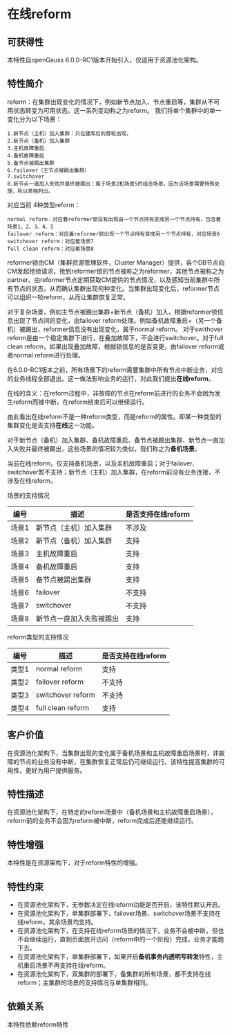 # 在线reform

## 可获得性<a name="section15406143204715"></a>

本特性自openGauss 6.0.0-RC1版本开始引入，仅适用于资源池化架构。

## 特性简介<a name="section740615433477"></a>

reform：在集群出现变化的情况下，例如新节点加入、节点重启等，集群从不可用状态转变为可用状态。这一系列变动称之为reform。
我们将单个集群中的单一变化分为以下场景：

```
1.新节点（主机）加入集群：只在建库后的首轮出现。
2.新节点（备机）加入集群
3.主机故障重启
4.备机故障重启
5.备节点被踢出集群
6.failover（主节点被踢出集群）
7.switchover
8.新节点一直加入失败并最终被踢出：属于场景2和场景5的组合场景，因为该场景需要特殊处理，所以单独列出。
```
对应当前 4种类型reform：
```
normal reform：对应着reformer锁没有出现由一个节点持有变成另一个节点持有，包含着场景1、2、3、4、5
failover reform：对应着reformer锁出现一个节点持有变成另一个节点持有，对应场景6
switchover reform：对应着场景7
full clean reform：对应着场景8
```
reformer锁由CM（集群资源管理软件，Cluster Manager）提供，各个DB节点向CM发起抢锁请求，抢到reformer锁的节点被称之为reformer，其他节点被称之为partner。由reformer节点定期获取CM提供的节点情况，以及感知当前集群中所有节点的状态，从而确认集群出现何种变化。当集群出现变化后，reformer节点可以组织一轮reform，从而让集群恢复正常。

对于复杂场景，例如主节点被踢出集群+新节点（备机）加入，根据reformer锁信息出现了节点间的变化，由failover reform处理。例如备机故障重启+（另一个备机）被踢出，reformer信息没有出现变化，属于normal reform。
对于swithover reform是由一个稳定集群下进行，在叠加故障下，不会进行switchover。对于full clean reform，如果出现叠加故障，根据锁信息的是否变更，由failover reform或者normal reform进行处理。

在6.0.0-RC1版本之前，所有场景下的reform需要集群中所有节点中断业务，对应的业务线程全部退出。这一做法影响业务的运行，对此我们提出**在线reform**。

在线的含义：在reform过程中，非故障的节点在reform前进行的业务不会因为发生reform而被中断，在reform结束后可以继续运行。

由此看出在线reform不是一种reform类型，而是reform的属性。即某一种类型的集群变化是否支持**在线**这一功能。

对于新节点（备机）加入集群、备机故障重启、备节点被踢出集群、新节点一直加入失败并最终被踢出，这些场景的情况较为类似，我们称之为**备机场景**。

当前在线reform，仅支持备机场景，以及主机故障重启；对于failover、switchover暂不支持；新节点（主机）加入集群，在reform前没有业务连接，不涉及在线reform。

场景的支持情况

| 编号  | 描述                     | 是否支持在线reform |
| ----- | ------------------------ | ------------------ |
| 场景1 | 新节点（主机）加入集群   | 不涉及             |
| 场景2 | 新节点（备机）加入集群   | 支持               |
| 场景3 | 主机故障重启             | 支持               |
| 场景4 | 备机故障重启             | 支持               |
| 场景5 | 备节点被踢出集群         | 支持               |
| 场景6 | failover                 | 不支持             |
| 场景7 | switchover               | 不支持             |
| 场景8 | 新节点一直加入失败被踢出 | 支持               |

reform类型的支持情况

| 编号  | 描述              | 是否支持在线reform |
| ----- | ----------------- | ------------------ |
| 类型1 | normal reform     | 支持               |
| 类型2 | failover reform   | 不支持             |
| 类型3 | switchover reform | 不支持             |
| 类型4 | full clean reform | 支持               |

## 客户价值<a name="section13406743164715"></a>

在资源池化架构下，当集群出现的变化属于备机场景和主机故障重启场景时，非故障的节点的业务没有中断，在集群恢复正常后仍可继续运行。该特性提高集群的可用性，更好为用户提供服务。

## 特性描述<a name="section16406154310471"></a>

在资源池化架构下，在特定的reform场景中（备机场景和主机故障重启场景），reform前的业务不会因为reform被中断，reform完成后还能继续运行。

## 特性增强<a name="section1340684315478"></a>

本特性是在资源架构下，对于reform特性的增强。

## 特性约束<a name="section06531946143616"></a>

-   在资源池化架构下，无参数决定在线reform功能是否开启，该特性默认开启。
-   在资源池化架构下，单集群部署下，failover场景、switchover场景不支持在线reform，其余场景均支持。
-   在资源池化架构下，在支持在线reform场景的情况下，业务不会被中断，但也不会继续运行，直到页面放开访问（reform中的一个阶段）完成，业务才能跑下去。
-   在资源池化架构下，单集群部署下，如果开启**备机事务内透明写转发**特性，主机重启场景不再支持在线reform。
-   在资源池化架构下，双集群的部署下，备集群的所有场景，都不支持在线reform；主集群的场景的支持情况与单集群相同。

## 依赖关系<a name="section8406643144716"></a>

本特性依赖reform特性
